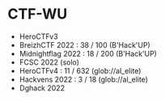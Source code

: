 # CTF-WU

- HeroCTFv3
- BreizhCTF 2022 : 38 / 100 (B'Hack'UP)
- Midnightflag 2022 : 18 / 200 (B'Hack'UP)
- FCSC 2022 (solo)
- HeroCTFv4 : 11 / 632 (glob://al_elite)
- Hackvens 2022 : 3 / 18 (glob://al_elite)
- Dghack 2022
